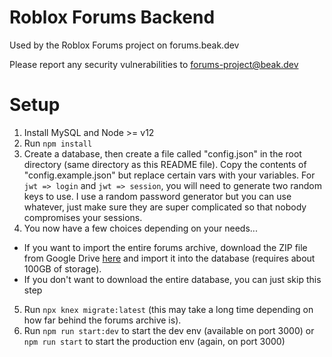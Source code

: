 # Roblox Forums Backend
Used by the Roblox Forums project on forums.beak.dev

Please report any security vulnerabilities to forums-project@beak.dev

# Setup
1. Install MySQL and Node >= v12
2. Run `npm install`
3. Create a database, then create a file called "config.json" in the root directory (same directory as this README file). Copy the contents of "config.example.json" but replace certain vars with your variables. For `jwt => login` and `jwt => session`, you will need to generate two random keys to use. I use a random password generator but you can use whatever, just make sure they are super complicated so that nobody compromises your sessions.
4. You now have a few choices depending on your needs...
 - If you want to import the entire forums archive, download the ZIP file from Google Drive [here](https://drive.google.com/file/d/1rR7HXPXvLr654UHgRB_l7z95sJm7J68d/view?usp=sharing) and import it into the database (requires about 100GB of storage).
 - If you don't want to download the entire database, you can just skip this step
5. Run `npx knex migrate:latest` (this may take a long time depending on how far behind the forums archive is).
6. Run `npm run start:dev` to start the dev env (available on port 3000) or `npm run start` to start the production env (again, on port 3000)